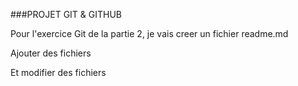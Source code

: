 ###PROJET GIT & GITHUB

Pour l'exercice Git de la partie 2, je vais creer un fichier readme.md

Ajouter des fichiers

Et modifier des fichiers  
